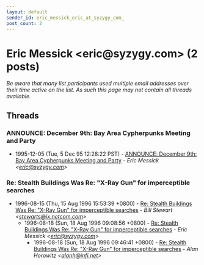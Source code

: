 ```yaml
---
layout: default
sender_id: eric_messick_eric_at_syzygy_com_
post_count: 2
---
```


# Eric Messick <eric<span>@</span>syzygy.com> (2 posts)

_Be aware that many list participants used multiple email addresses over their time active on the list. As such this page may not contain all threads available._

## Threads

### ANNOUNCE: December 9th: Bay Area Cypherpunks Meeting and Party
+ 1995-12-05 (Tue, 5 Dec 95 12:28:22 PST) - [ANNOUNCE: December 9th: Bay Area Cypherpunks Meeting and Party](/archive/1995/12/7c04f60983115f778028f0f746e6170eb084a4564f8bf632a753dfa06bd2790a) - _Eric Messick \<eric@syzygy.com\>_

### Re: Stealth Buildings Was Re: "X-Ray Gun" for imperceptible searches
+ 1996-08-15 (Thu, 15 Aug 1996 15:53:39 +0800) - [Re: Stealth Buildings Was Re: "X-Ray Gun" for imperceptible searches](/archive/1996/08/099fd6d40d91abf332cbbdd5bbd335ca2ed58c55ab4672d9ad8ca207d54656f4) - _Bill Stewart \<stewarts@ix.netcom.com\>_
  + 1996-08-18 (Sun, 18 Aug 1996 09:08:56 +0800) - [Re: Stealth Buildings Was Re: "X-Ray Gun" for imperceptible searches](/archive/1996/08/4c79be094b59abf73e1b91ed580c87cd3f5ffcf5fde7553adc1756e0d8705ac9) - _Eric Messick \<eric@syzygy.com\>_
    + 1996-08-18 (Sun, 18 Aug 1996 09:46:41 +0800) - [Re: Stealth Buildings Was Re: "X-Ray Gun" for imperceptible searches](/archive/1996/08/61073c576829ead7692b2e16f07aa0bf438cea90e156047e4c5443a20c71e3b0) - _Alan Horowitz \<alanh@infi.net\>_

